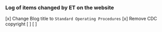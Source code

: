 ### Log of items changed by ET on the website 

[x] Change Blog title to `Standard Operating Procedures`
[x] Remove CDC copyright 
[ ]
[ ] 


